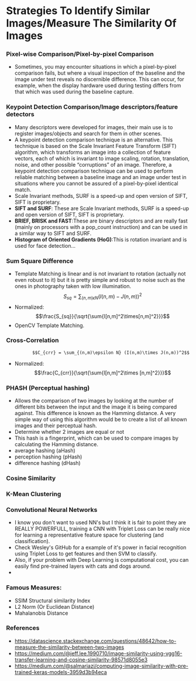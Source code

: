 # Strategies To Identify Similar Images/Measure The Similarity Of Images
### Pixel-wise Comparison/Pixel-by-pixel Comparison
- Sometimes, you may encounter situations in which a pixel-by-pixel comparison fails, but where a 
  visual inspection of the baseline and the image under test reveals no discernible difference. 
  This can occur, for example, when the display hardware used during testing differs from that 
  which was used during the baseline capture.
### Keypoint Detection Comparison/Image descriptors/feature detectors
- Many descriptors were developed for images, their main use is to register images/objects and search for them in other scenes.
- A keypoint detection comparison technique is an alternative. This technique is based on the 
  Scale Invariant Feature Transform (SIFT) algorithm, which transforms an image into a collection 
  of feature vectors, each of which is invariant to image scaling, rotation, translation, noise, 
  and other possible “corruptions” of an image. Therefore, a keypoint detection comparison 
  technique can be used to perform reliable matching between a baseline image and an image under 
  test in situations where you cannot be assured of a pixel-by-pixel identical match.
- Scale Invariant methods, SURF is a speed-up and open version of SIFT, SIFT is proprietary.
- **SIFT and SURF**: These are Scale Invariant methods, SURF is a speed-up and open version of 
                   SIFT, SIFT is proprietary.
- **BRIEF, BRISK and FAST**:These are binary descriptors and are really fast (mainly on processors                              with a pop_count instruction) and can be used in a similar way to SIFT and SURF. 
- **Histogram of Oriented Gradients (HoG)**:This is rotation invariant and is used for face detection...
### Sum Square Difference
- Template Matching is linear and is not invariant to rotation (actually not even robust to it) 
  but it is pretty simple and robust to noise such as the ones in photography taken with low 
  illumination.
  $$S_{sq} = \sum_{(n,m)\epsilon N} (I(n,m)-J(n,m))^2$$
- Normalized:
   $$\frac{S_{sq}}{\sqrt{\sum{I[n,m]^2\times[n,m]^2}}}$$
- OpenCV Template Matching.
### Cross-Correlation
              $$C_{crr} = \sum_{(n,m)\epsilon N} (I(n,m)\times J(n,m))^2$$
- Normalized:
              $$\frac{C_{crr}}{\sqrt{\sum{I[n,m]^2\times [n,m]^2}}}$$
### PHASH (Perceptual hashing)
- Allows the comparison of two images by looking at the number of different bits between the input and the image it is being compared against. This difference is known as the Hamming distance. A very simple way of using this algorithm would be to create a list of all known images and their perceptual hash.
- Determine whether 2 images are equal or not
- This hash is a fingerprint, which can be used to compare images by calculating the Hamming distance.
- average hashing (aHash)
- perception hashing (pHash)
- difference hashing (dHash)

### Cosine Similarity

### K-Mean Clustering

### Convolutional Neural Networks
- I know you don't want to used NN's but I think it is fair to point they are REALLY POWERFULL, training a CNN with Triplet Loss can be really nice for learning a representative feature space for clustering (and classification).
- Check Wesley's GitHub for a example of it's power in facial recognition using Triplet Loss to get features and then SVM to classify.
- Also, if your problem with Deep Learning is computational cost, you can easily find pre-trained layers with cats and dogs around.
- 
### Famous Measures:
- SSIM Structural similarity Index
- L2 Norm (Or Euclidean Distance)
- Mahalanobis Distance

### References
- https://datascience.stackexchange.com/questions/48642/how-to-measure-the-similarity-between-two-images
- https://medium.com/@jeff.lee.1990710/image-similarity-using-vgg16-transfer-learning-and-cosine-similarity-98571d8055e3
- https://medium.com/@salmariazi/computing-image-similarity-with-pre-trained-keras-models-3959d3b94eca
